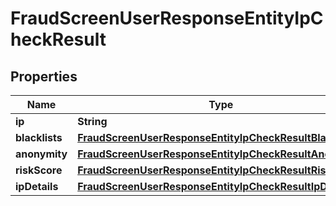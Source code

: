 

# FraudScreenUserResponseEntityIpCheckResult


## Properties

| Name | Type | Description | Notes |
|------------ | ------------- | ------------- | -------------|
|**ip** | **String** |  |  [optional] |
|**blacklists** | [**FraudScreenUserResponseEntityIpCheckResultBlacklists**](FraudScreenUserResponseEntityIpCheckResultBlacklists.md) |  |  [optional] |
|**anonymity** | [**FraudScreenUserResponseEntityIpCheckResultAnonymity**](FraudScreenUserResponseEntityIpCheckResultAnonymity.md) |  |  [optional] |
|**riskScore** | [**FraudScreenUserResponseEntityIpCheckResultRiskScore**](FraudScreenUserResponseEntityIpCheckResultRiskScore.md) |  |  [optional] |
|**ipDetails** | [**FraudScreenUserResponseEntityIpCheckResultIpDetails**](FraudScreenUserResponseEntityIpCheckResultIpDetails.md) |  |  [optional] |



